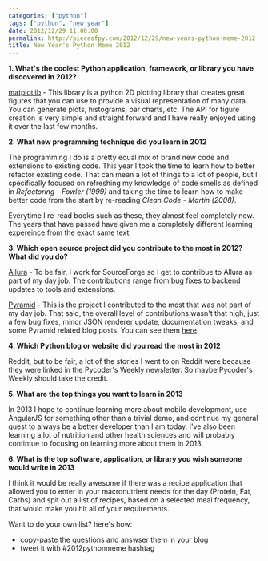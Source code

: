 ```yaml
---
categories: ["python"]
tags: ["python", "new year"]
date: 2012/12/29 11:00:00
permalink: http://pieceofpy.com/2012/12/29/new-years-python-meme-2012
title: New Year's Python Meme 2012
---
```


**1. What's the coolest Python application, framework, or library you have discovered in 2012?**

[matplotlib](http://matplotlib.org) - This library is a python 2D plotting library that creates great figures that you can use
to provide a visual representation of many data. You can generate plots, histograms, bar charts, etc. The API
for figure creation is very simple and straight forward and I have really enjoyed using it over the last few months.

**2. What new programming technique did you learn in 2012**

The programming I do is a pretty equal mix of brand new code and extensions to existing code. This year I took the time to learn
how to better refactor existing code. That can mean a lot of things to a lot of people, but I specifically focused on refreshing
my knowledge of code smells as defined in *Refactoring - Fowler (1999)* and taking the time to learn how to make better code from
the start by re-reading *Clean Code - Martin (2008)*.

Everytime I re-read books such as these, they almost feel completely new. The years that have passed have given me a completely
different learning expereince from the exact same text.

**3. Which open source project did you contribute to the most in 2012? What did you do?**

[Allura](http://sourceforge.net/p/allura) - To be fair, I work for SourceForge so I get to contribue to Allura as part of my
day job. The contributions range from bug fixes to backend updates to tools and extensions.

[Pyramid](http://docs.pylonsproject.org/projects/pyramid/en/latest/) - This is the project I contributed to the most that
was not part of my day job. That said, the overall level of contributions wasn't that high, just a few bug fixes, minor
JSON renderer update, documentation tweaks, and some Pyramid related blog posts.
You can see them [here](https://github.com/Pylons/pyramid/commits?author=wwitzel3).

**4. Which Python blog or website did you read the most in 2012**

Reddit, but to be fair, a lot of the stories I went to on Reddit were because they were linked in the Pycoder's Weekly
newsletter. So maybe Pycoder's Weekly should take the credit.

**5. What are the top things you want to learn in 2013**

In 2013 I hope to continue learning more about mobile development, use AngularJS for something other than a trivial demo, and
continue my general quest to always be a better developer than I am today. I've also been learning a lot of nutrition and other 
health sciences and will probably contintue to focusing on learning more about them in 2013.

**6. What is the top software, application, or library you wish someone would write in 2013**

I think it would be really awesome if there was a recipe application that allowed you to enter in your macronutrient needs for
the day (Protein, Fat, Carbs) and spit out a list of recipes, based on a selected meal frequency, that would make you hit all
of your requirements.

Want to do your own list? here's how:

* copy-paste the questions and answser them in your blog
* tweet it with #2012pythonmeme hashtag

